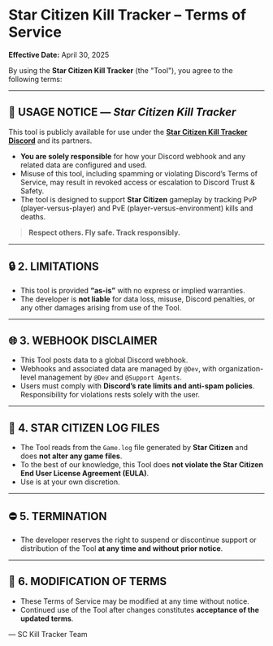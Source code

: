 # Star Citizen Kill Tracker – Terms of Service  
**Effective Date:** April 30, 2025

By using the **Star Citizen Kill Tracker** (the "Tool"), you agree to the following terms:

---

## 📘 USAGE NOTICE — *Star Citizen Kill Tracker*

This tool is publicly available for use under the [**Star Citizen Kill Tracker Discord**](https://discord.gg/jxfHnGQqj7) and its partners.

- **You are solely responsible** for how your Discord webhook and any related data are configured and used.  
- Misuse of this tool, including spamming or violating Discord’s Terms of Service, may result in revoked access or escalation to Discord Trust & Safety.  
- The tool is designed to support **Star Citizen** gameplay by tracking PvP (player-versus-player) and PvE (player-versus-environment) kills and deaths.

> **Respect others. Fly safe. Track responsibly.**

---

## 🔒 2. LIMITATIONS

- This tool is provided **“as-is”** with no express or implied warranties.  
- The developer is **not liable** for data loss, misuse, Discord penalties, or any other damages arising from use of the Tool.

---

## 🌐 3. WEBHOOK DISCLAIMER

- This Tool posts data to a global Discord webhook.  
- Webhooks and associated data are managed by `@Dev`, with organization-level management by `@Dev` and `@Support Agents`.  
- Users must comply with **Discord’s rate limits and anti-spam policies**. Responsibility for violations rests solely with the user.

---

## 📄 4. STAR CITIZEN LOG FILES

- The Tool reads from the `Game.log` file generated by **Star Citizen** and does **not alter any game files**.  
- To the best of our knowledge, this Tool does **not violate the Star Citizen End User License Agreement (EULA)**.  
- Use is at your own discretion.

---

## ⛔ 5. TERMINATION

- The developer reserves the right to suspend or discontinue support or distribution of the Tool **at any time and without prior notice**.

---

## 📝 6. MODIFICATION OF TERMS

- These Terms of Service may be modified at any time without notice.  
- Continued use of the Tool after changes constitutes **acceptance of the updated terms**.


— SC Kill Tracker Team
